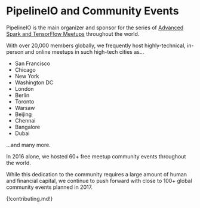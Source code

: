 # PipelineIO and Community Events 

PipelineIO is the main organizer and sponsor for the series of [Advanced Spark and TensorFlow Meetups](https://www.meetup.com/Advanced-Spark-and-TensorFlow-Meetup/) throughout the world.

With over 20,000 members globally, we frequently host highly-technical, in-person and online meetups in such high-tech cities as...

* San Francisco
* Chicago
* New York
* Washington DC
* London
* Berlin
* Toronto
* Warsaw
* Beijing
* Chennai
* Bangalore
* Dubai

...and many more.

In 2016 alone, we hosted 60+ free meetup community events throughout the world.  

While this dedication to the community requires a large amount of human and financial capital, we continue to push forward with close to 100+ global community events planned in 2017.

{!contributing.md!}
